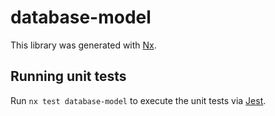 # database-model

This library was generated with [Nx](https://nx.dev).

## Running unit tests

Run `nx test database-model` to execute the unit tests via [Jest](https://jestjs.io).
